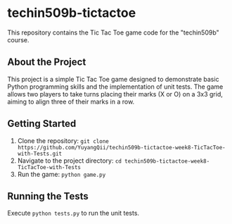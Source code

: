 # techin509b-tictactoe

This repository contains the Tic Tac Toe game code for the "techin509b" course.

## About the Project

This project is a simple Tic Tac Toe game designed to demonstrate basic Python programming skills and the implementation of unit tests. The game allows two players to take turns placing their marks (X or O) on a 3x3 grid, aiming to align three of their marks in a row.

## Getting Started

1. Clone the repository: `git clone https://github.com/YuyangQii/techin509b-tictactoe-week8-TicTacToe-with-Tests.git`
2. Navigate to the project directory: `cd techin509b-tictactoe-week8-TicTacToe-with-Tests`
3. Run the game: `python game.py`

## Running the Tests

 Execute `python tests.py` to run the unit tests.

